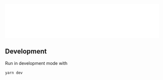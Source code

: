 ![invitationals logo](./src/logo_white.svg)

## Development

Run in development mode with

```
yarn dev
```
